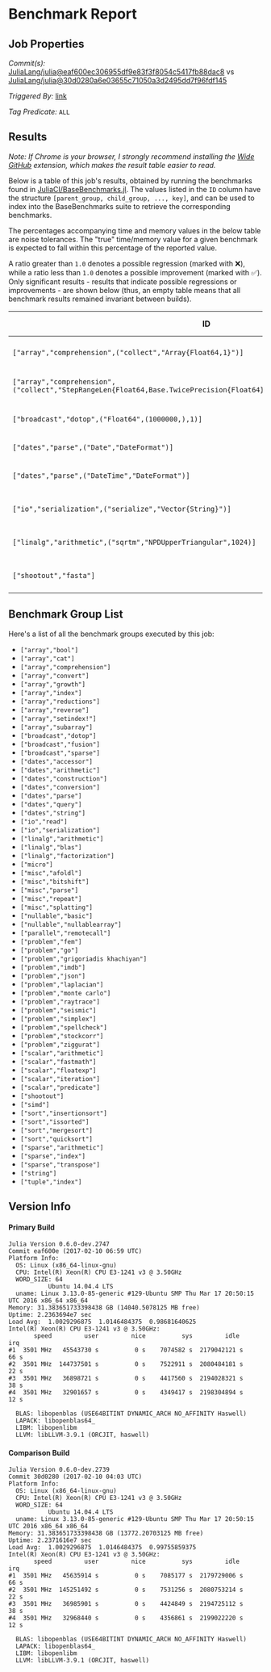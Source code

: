 # Benchmark Report

## Job Properties

*Commit(s):* [JuliaLang/julia@eaf600ec306955df9e83f3f8054c5417fb88dac8](https://github.com/JuliaLang/julia/commit/eaf600ec306955df9e83f3f8054c5417fb88dac8) vs [JuliaLang/julia@30d0280a6e03655c71050a3d2495dd7f96fdf145](https://github.com/JuliaLang/julia/commit/30d0280a6e03655c71050a3d2495dd7f96fdf145)

*Triggered By:* [link](https://github.com/JuliaLang/julia/pull/20374#issuecomment-278872325)

*Tag Predicate:* `ALL`

## Results

*Note: If Chrome is your browser, I strongly recommend installing the [Wide GitHub](https://chrome.google.com/webstore/detail/wide-github/kaalofacklcidaampbokdplbklpeldpj?hl=en)
extension, which makes the result table easier to read.*

Below is a table of this job's results, obtained by running the benchmarks found in
[JuliaCI/BaseBenchmarks.jl](https://github.com/JuliaCI/BaseBenchmarks.jl). The values
listed in the `ID` column have the structure `[parent_group, child_group, ..., key]`,
and can be used to index into the BaseBenchmarks suite to retrieve the corresponding
benchmarks.

The percentages accompanying time and memory values in the below table are noise tolerances. The "true"
time/memory value for a given benchmark is expected to fall within this percentage of the reported value.

A ratio greater than `1.0` denotes a possible regression (marked with :x:), while a ratio less
than `1.0` denotes a possible improvement (marked with :white_check_mark:). Only significant results - results
that indicate possible regressions or improvements - are shown below (thus, an empty table means that all
benchmark results remained invariant between builds).

| ID | time ratio | memory ratio |
|----|------------|--------------|
| `["array","comprehension",("collect","Array{Float64,1}")]` | 1.36 (15%) :x: | 1.00 (1%)  |
| `["array","comprehension",("collect","StepRangeLen{Float64,Base.TwicePrecision{Float64},Base.TwicePrecision{Float64}}")]` | 1.15 (15%) :x: | 1.00 (1%)  |
| `["broadcast","dotop",("Float64",(1000000,),1)]` | 0.74 (15%) :white_check_mark: | 1.00 (1%)  |
| `["dates","parse",("Date","DateFormat")]` | 1.11 (15%)  | 1.11 (1%) :x: |
| `["dates","parse",("DateTime","DateFormat")]` | 1.18 (15%) :x: | 1.14 (1%) :x: |
| `["io","serialization",("serialize","Vector{String}")]` | 1.21 (15%) :x: | 1.00 (1%)  |
| `["linalg","arithmetic",("sqrtm","NPDUpperTriangular",1024)]` | 1.48 (45%) :x: | 1.00 (1%)  |
| `["shootout","fasta"]` | 1.26 (15%) :x: | 1.00 (1%)  |

## Benchmark Group List

Here's a list of all the benchmark groups executed by this job:

- `["array","bool"]`
- `["array","cat"]`
- `["array","comprehension"]`
- `["array","convert"]`
- `["array","growth"]`
- `["array","index"]`
- `["array","reductions"]`
- `["array","reverse"]`
- `["array","setindex!"]`
- `["array","subarray"]`
- `["broadcast","dotop"]`
- `["broadcast","fusion"]`
- `["broadcast","sparse"]`
- `["dates","accessor"]`
- `["dates","arithmetic"]`
- `["dates","construction"]`
- `["dates","conversion"]`
- `["dates","parse"]`
- `["dates","query"]`
- `["dates","string"]`
- `["io","read"]`
- `["io","serialization"]`
- `["linalg","arithmetic"]`
- `["linalg","blas"]`
- `["linalg","factorization"]`
- `["micro"]`
- `["misc","afoldl"]`
- `["misc","bitshift"]`
- `["misc","parse"]`
- `["misc","repeat"]`
- `["misc","splatting"]`
- `["nullable","basic"]`
- `["nullable","nullablearray"]`
- `["parallel","remotecall"]`
- `["problem","fem"]`
- `["problem","go"]`
- `["problem","grigoriadis khachiyan"]`
- `["problem","imdb"]`
- `["problem","json"]`
- `["problem","laplacian"]`
- `["problem","monte carlo"]`
- `["problem","raytrace"]`
- `["problem","seismic"]`
- `["problem","simplex"]`
- `["problem","spellcheck"]`
- `["problem","stockcorr"]`
- `["problem","ziggurat"]`
- `["scalar","arithmetic"]`
- `["scalar","fastmath"]`
- `["scalar","floatexp"]`
- `["scalar","iteration"]`
- `["scalar","predicate"]`
- `["shootout"]`
- `["simd"]`
- `["sort","insertionsort"]`
- `["sort","issorted"]`
- `["sort","mergesort"]`
- `["sort","quicksort"]`
- `["sparse","arithmetic"]`
- `["sparse","index"]`
- `["sparse","transpose"]`
- `["string"]`
- `["tuple","index"]`

## Version Info

#### Primary Build

```
Julia Version 0.6.0-dev.2747
Commit eaf600e (2017-02-10 06:59 UTC)
Platform Info:
  OS: Linux (x86_64-linux-gnu)
  CPU: Intel(R) Xeon(R) CPU E3-1241 v3 @ 3.50GHz
  WORD_SIZE: 64
           Ubuntu 14.04.4 LTS
  uname: Linux 3.13.0-85-generic #129-Ubuntu SMP Thu Mar 17 20:50:15 UTC 2016 x86_64 x86_64
Memory: 31.383651733398438 GB (14040.5078125 MB free)
Uptime: 2.2363694e7 sec
Load Avg:  1.0029296875  1.0146484375  0.98681640625
Intel(R) Xeon(R) CPU E3-1241 v3 @ 3.50GHz: 
       speed         user         nice          sys         idle          irq
#1  3501 MHz   45543730 s          0 s    7074582 s  2179042121 s         66 s
#2  3501 MHz  144737501 s          0 s    7522911 s  2080484181 s         22 s
#3  3501 MHz   36898721 s          0 s    4417560 s  2194028321 s         38 s
#4  3501 MHz   32901657 s          0 s    4349417 s  2198304894 s         12 s

  BLAS: libopenblas (USE64BITINT DYNAMIC_ARCH NO_AFFINITY Haswell)
  LAPACK: libopenblas64_
  LIBM: libopenlibm
  LLVM: libLLVM-3.9.1 (ORCJIT, haswell)

```

#### Comparison Build

```
Julia Version 0.6.0-dev.2739
Commit 30d0280 (2017-02-10 04:03 UTC)
Platform Info:
  OS: Linux (x86_64-linux-gnu)
  CPU: Intel(R) Xeon(R) CPU E3-1241 v3 @ 3.50GHz
  WORD_SIZE: 64
           Ubuntu 14.04.4 LTS
  uname: Linux 3.13.0-85-generic #129-Ubuntu SMP Thu Mar 17 20:50:15 UTC 2016 x86_64 x86_64
Memory: 31.383651733398438 GB (13772.20703125 MB free)
Uptime: 2.2371616e7 sec
Load Avg:  1.0029296875  1.0146484375  0.99755859375
Intel(R) Xeon(R) CPU E3-1241 v3 @ 3.50GHz: 
       speed         user         nice          sys         idle          irq
#1  3501 MHz   45635914 s          0 s    7085177 s  2179729006 s         66 s
#2  3501 MHz  145251492 s          0 s    7531256 s  2080753214 s         22 s
#3  3501 MHz   36985901 s          0 s    4424849 s  2194725112 s         38 s
#4  3501 MHz   32968440 s          0 s    4356861 s  2199022220 s         12 s

  BLAS: libopenblas (USE64BITINT DYNAMIC_ARCH NO_AFFINITY Haswell)
  LAPACK: libopenblas64_
  LIBM: libopenlibm
  LLVM: libLLVM-3.9.1 (ORCJIT, haswell)

```
